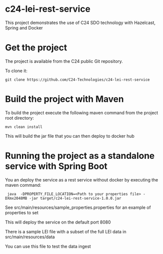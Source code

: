 # c24-lei-rest-service

This project demonstrates the use of C24 SDO technology with Hazelcast, Spring and Docker

# Get the project

The project is available from the C24 public Git repository.

To clone it:

``` git clone https://github.com/C24-Technologies/c24-lei-rest-service ```

# Build the project with Maven

To build the project execute the following maven command from the project root directory:

``` mvn clean install ```

This will build the jar file that you can then deploy to docker hub

# Running the project as a standalone service with Spring Boot

You an deploy the service as a rest service without docker by executing the maven command:

``` java  -DPROPERTY_FILE_LOCATION=<Path to your properties file> -DXmx2048MB -jar target/c24-lei-rest-service-1.0.0.jar```

See src/main/resources/sample_properties.properties for an example of properties to set

This will deploy the service on the default port 8080

There is a sample LEI file with a subset of the full LEI data in src/main/resources/data

You can use this file to test the data ingest